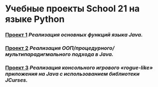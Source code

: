 # Учебные проекты School 21 на языке Python

### [Проект 1](AP1_Jv_T01) _Реализация основных функций языка Java._

### [Проект 2](AP1_Jv_T02) _Реализация ООП/процедурного/мультипарадигмального подхода в Java._

### [Проект 3](AP1_Jv_P01) _Реализация консольного игрового «rogue-like» приложения на Java с использованием библиотеки JCurses._